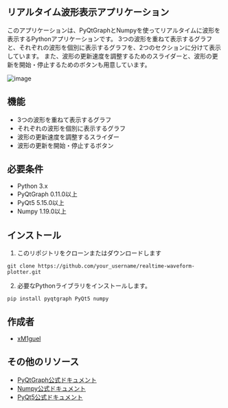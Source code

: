 ## リアルタイム波形表示アプリケーション
このアプリケーションは、PyQtGraphとNumpyを使ってリアルタイムに波形を表示するPythonアプリケーションです。
3つの波形を重ねて表示するグラフと、それぞれの波形を個別に表示するグラフを、2つのセクションに分けて表示しています。
また、波形の更新速度を調整するためのスライダーと、波形の更新を開始・停止するためのボタンも用意しています。

![image](https://github.com/xM1guel/waveform_app/assets/138437667/ebb3eb72-0512-4453-a60b-2c6226724b0b)

## 機能
- 3つの波形を重ねて表示するグラフ
- それぞれの波形を個別に表示するグラフ
- 波形の更新速度を調整するスライダー
- 波形の更新を開始・停止するボタン

## 必要条件
- Python 3.x
- PyQtGraph 0.11.0以上
- PyQt5 5.15.0以上
- Numpy 1.19.0以上

## インストール
1. このリポジトリをクローンまたはダウンロードします
```
git clone https://github.com/your_username/realtime-waveform-plotter.git
```
2. 必要なPythonライブラリをインストールします。
```
pip install pyqtgraph PyQt5 numpy
```

## 作成者
- [xM1guel]()

## その他のリソース
- [PyQtGraph公式ドキュメント](https://www.pyqtgraph.org/)
- [Numpy公式ドキュメント](https://numpy.org/doc/)
- [PyQt5公式ドキュメント](https://doc.qt.io/qtforpython/)



